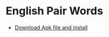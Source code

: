 # English Pair Words

- [Download Apk file and install]([https://docs.flutter.dev/get-started/codelab](https://github.com/dasturbek/English-Pair-Words-flutter/blob/main/app-release.apk))
